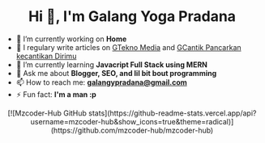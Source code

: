 <!--
**mzcoder-hub/mzcoder-hub** is a ✨ _special_ ✨ repository because its `README.md` (this file) appears on your GitHub profile.

Here are some ideas to get you started:

- 🔭 I’m currently working on ...
- 🌱 I’m currently learning ...
- 👯 I’m looking to collaborate on ...
- 🤔 I’m looking for help with ...
- 💬 Ask me about ...
- 📫 How to reach me: ...
- 😄 Pronouns: ...
- ⚡ Fun fact: ...
-->



<h1 align="center">Hi 👋, I'm Galang Yoga Pradana </h1>

<p>

- 🔭 I’m currently working on **Home**
- 📝 I regulary write articles on [GTekno Media](https://gtekno.com/) and [GCantik Pancarkan kecantikan Dirimu](https://gcantik.com/)
- 🌱 I’m currently learning **Javacript Full Stack  using MERN**
- 💬 Ask me about **Blogger, SEO, and lil bit bout programming**
- 📫 How to reach me: **galangypradana@gmail.com**
- ⚡ Fun fact: **I'm a man :p**

<center>[![Mzcoder-Hub GitHub stats](https://github-readme-stats.vercel.app/api?username=mzcoder-hub&show_icons=true&theme=radical)](https://github.com/mzcoder-hub/mzcoder-hub)</center>

</p>
